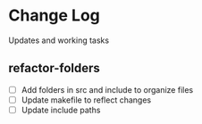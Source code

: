 # Change Log

Updates and working tasks

## refactor-folders
- [ ] Add folders in src and include to organize files
- [ ] Update makefile to reflect changes
- [ ] Update include paths